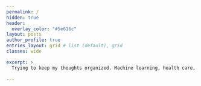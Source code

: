 ```yaml
---
permalink: /
hidden: true
header:
  overlay_color: "#5e616c"
layout: posts
author_profile: true
entries_layout: grid # list (default), grid
classes: wide

excerpt: >
  Trying to keep my thoughts organized. Machine learning, health care, sports, data science. 
  
---
```

